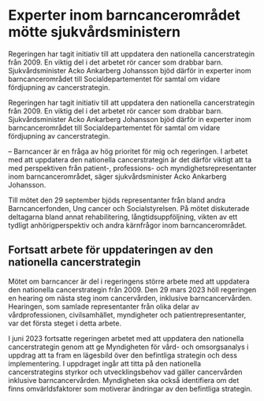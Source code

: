 # Experter inom barncancerområdet mötte sjukvårdsministern

Regeringen har tagit initiativ till att uppdatera den nationella cancerstrategin från 2009. En viktig del i det arbetet rör cancer som drabbar barn. Sjukvårdsminister Acko Ankarberg Johansson bjöd därför in experter inom barncancerområdet till Socialdepartementet för samtal om vidare fördjupning av cancerstrategin.

Regeringen har tagit initiativ till att uppdatera den nationella cancerstrategin från 2009. En viktig del i det arbetet rör cancer som drabbar barn. Sjukvårdsminister Acko Ankarberg Johansson bjöd därför in experter inom barncancerområdet till Socialdepartementet för samtal om vidare fördjupning av cancerstrategin.

– Barncancer är en fråga av hög prioritet för mig och regeringen. I arbetet med att uppdatera den nationella cancerstrategin är det därför viktigt att ta med perspektiven från patient-, professions- och myndighetsrepresentanter inom barncancerområdet, säger sjukvårdsminister Acko Ankarberg Johansson.

Till mötet den 29 september bjöds representanter från bland andra Barncancerfonden, Ung cancer och Socialstyrelsen. På mötet diskuterade deltagarna bland annat rehabilitering, långtidsuppföljning, vikten av ett tydligt anhörigperspektiv och andra kärnfrågor inom barncancerområdet.

## Fortsatt arbete för uppdateringen av den nationella cancerstrategin

Mötet om barncancer är del i regeringens större arbete med att uppdatera den nationella cancerstrategin från 2009. Den 29 mars 2023 höll regeringen en hearing om nästa steg inom cancervården, inklusive barncancervården. Hearingen, som samlade representanter från olika delar av vårdprofessionen, civilsamhället, myndigheter och patientrepresentanter, var det första steget i detta arbete.

I juni 2023 fortsatte regeringen arbetet med att uppdatera den nationella cancerstrategin genom att ge Myndigheten för vård- och omsorgsanalys i uppdrag att ta fram en lägesbild över den befintliga strategin och dess implementering. I uppdraget ingår att titta på den nationella cancerstrategins styrkor och utvecklingsbehov vad gäller cancervården inklusive barncancervården. Myndigheten ska också identifiera om det finns omvärldsfaktorer som motiverar ändringar av den befintliga strategin.
